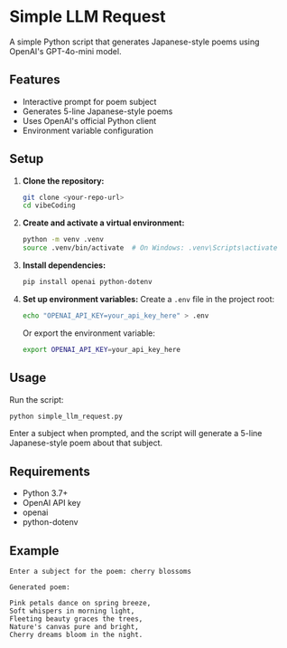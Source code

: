# Simple LLM Request

A simple Python script that generates Japanese-style poems using OpenAI's GPT-4o-mini model.

## Features

- Interactive prompt for poem subject
- Generates 5-line Japanese-style poems
- Uses OpenAI's official Python client
- Environment variable configuration

## Setup

1. **Clone the repository:**
   ```bash
   git clone <your-repo-url>
   cd vibeCoding
   ```

2. **Create and activate a virtual environment:**
   ```bash
   python -m venv .venv
   source .venv/bin/activate  # On Windows: .venv\Scripts\activate
   ```

3. **Install dependencies:**
   ```bash
   pip install openai python-dotenv
   ```

4. **Set up environment variables:**
   Create a `.env` file in the project root:
   ```bash
   echo "OPENAI_API_KEY=your_api_key_here" > .env
   ```
   
   Or export the environment variable:
   ```bash
   export OPENAI_API_KEY=your_api_key_here
   ```

## Usage

Run the script:
```bash
python simple_llm_request.py
```

Enter a subject when prompted, and the script will generate a 5-line Japanese-style poem about that subject.

## Requirements

- Python 3.7+
- OpenAI API key
- openai
- python-dotenv

## Example

```
Enter a subject for the poem: cherry blossoms

Generated poem:

Pink petals dance on spring breeze,
Soft whispers in morning light,
Fleeting beauty graces the trees,
Nature's canvas pure and bright,
Cherry dreams bloom in the night.
```
